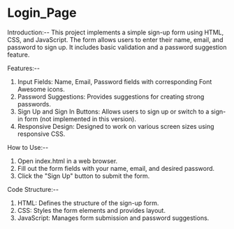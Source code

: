 # Login_Page

Introduction:--
This project implements a simple sign-up form using HTML, CSS, and JavaScript. The form allows users to enter their name, email, and password to sign up. It includes basic validation and a password suggestion feature.

Features:--
1. Input Fields: Name, Email, Password fields with corresponding Font Awesome icons.
2. Password Suggestions: Provides suggestions for creating strong passwords.
3. Sign Up and Sign In Buttons: Allows users to sign up or switch to a sign-in form (not implemented in this version).
4. Responsive Design: Designed to work on various screen sizes using responsive CSS.

How to Use:--
1. Open index.html in a web browser.
2. Fill out the form fields with your name, email, and desired password.
3. Click the "Sign Up" button to submit the form.

Code Structure:--
1. HTML: Defines the structure of the sign-up form.
2. CSS: Styles the form elements and provides layout.
3. JavaScript: Manages form submission and password suggestions.